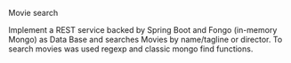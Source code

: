 Movie search

Implement a REST service backed by Spring Boot and Fongo (in-memory Mongo) as Data Base and searches Movies by name/tagline or director. To search movies was used regexp and classic mongo find functions.
